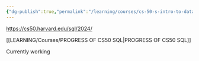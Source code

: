 ```yaml
---
{"dg-publish":true,"permalink":"/learning/courses/cs-50-s-intro-to-databases-with-sql/","tags":["ToLearn"],"noteIcon":"","created":"2023-12-26T19:14:00","updated":"2024-04-03 07:56"}
---
```


https://cs50.harvard.edu/sql/2024/

[[LEARNING/Courses/PROGRESS OF CS50 SQL\|PROGRESS OF CS50 SQL]]

Currently working